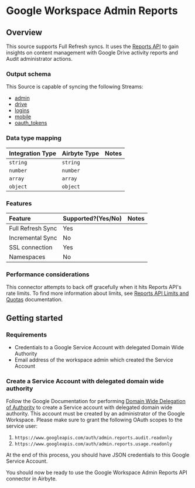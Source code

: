# Google Workspace Admin Reports

## Overview

This source supports Full Refresh syncs. It uses the [Reports API](https://developers.google.com/admin-sdk/reports/v1/get-start/getting-started) to gain insights on content management with Google Drive activity reports and Audit administrator actions.

### Output schema

This Source is capable of syncing the following Streams:

* [admin](https://developers.google.com/admin-sdk/reports/v1/guides/manage-audit-admin)
* [drive](https://developers.google.com/admin-sdk/reports/v1/guides/manage-audit-drive)
* [logins](https://developers.google.com/admin-sdk/reports/v1/guides/manage-audit-login)
* [mobile](https://developers.google.com/admin-sdk/reports/v1/guides/manage-audit-mobile)
* [oauth\_tokens](https://developers.google.com/admin-sdk/reports/v1/guides/manage-audit-tokens)

### Data type mapping

| Integration Type | Airbyte Type | Notes |
| :--- | :--- | :--- |
| `string` | `string` |  |
| `number` | `number` |  |
| `array` | `array` |  |
| `object` | `object` |  |

### Features

| Feature | Supported?\(Yes/No\) | Notes |
| :--- | :--- | :--- |
| Full Refresh Sync | Yes |  |
| Incremental Sync | No |  |
| SSL connection | Yes |  |
| Namespaces | No |  |

### Performance considerations

This connector attempts to back off gracefully when it hits Reports API's rate limits. To find more information about limits, see [Reports API Limits and Quotas](https://developers.google.com/admin-sdk/reports/v1/limits) documentation.

## Getting started

### Requirements

* Credentials to a Google Service Account with delegated Domain Wide Authority
* Email address of the workspace admin which created the Service Account

### Create a Service Account with delegated domain wide authority

Follow the Google Documentation for performing [Domain Wide Delegation of Authority](https://developers.google.com/admin-sdk/reports/v1/guides/delegation) to create a Service account with delegated domain wide authority. This account must be created by an administrator of the Google Workspace. Please make sure to grant the following OAuth scopes to the service user:

1. `https://www.googleapis.com/auth/admin.reports.audit.readonly`
2. `https://www.googleapis.com/auth/admin.reports.usage.readonly`

At the end of this process, you should have JSON credentials to this Google Service Account.

You should now be ready to use the Google Workspace Admin Reports API connector in Airbyte.

